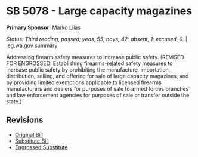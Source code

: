 # SB 5078 - Large capacity magazines
**Primary Sponsor:** [Marko Liias](/person/leg/marko.liias.md)

*Status: Third reading, passed; yeas, 55; nays, 42; absent, 1; excused, 0.* | [leg.wa.gov summary](https://app.leg.wa.gov/billsummary?BillNumber=5078&Year=2021)

Addressing firearm safety measures to increase public safety. (REVISED FOR ENGROSSED: Establishing firearms-related safety measures to increase public safety by prohibiting the manufacture, importation, distribution, selling, and offering for sale of large capacity magazines, and by providing limited exemptions applicable to licensed firearms manufacturers and dealers for purposes of sale to armed forces branches and law enforcement agencies for purposes of sale or transfer outside the state.)

## Revisions
* [Original Bill](1/)
* [Substitute Bill](S/)
* [Engrossed Substitute](S.E/)